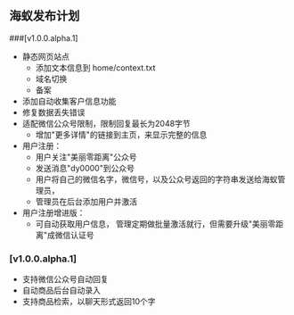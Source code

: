 ## 海蚁发布计划

###[v1.0.0.alpha.1]
- 静态网页站点
  - 添加文本信息到 home/context.txt
  - 域名切换
  - 备案
- 添加自动收集客户信息功能
- 修复数据丢失错误
- 适配微信公众号限制，限制回复最长为2048字节
  - 增加"更多详情"的链接到主页，来显示完整的信息
- 用户注册：
  - 用户关注"美丽零距离"公众号
  - 发送消息"dy0000"到公众号
  - 用户将自己的微信名字，微信号，以及公众号返回的字符串发送给海蚁管理员，
  - 管理员在后台添加用户并激活
- 用户注册增进版：
  - 可自动获取用户信息， 管理定期做批量激活就行，但需要升级"美丽零距离"成微信认证号

### [v1.0.0.alpha.1]
- 支持微信公众号自动回复
- 自动商品后台自动录入
- 支持商品检索，以聊天形式返回10个字
